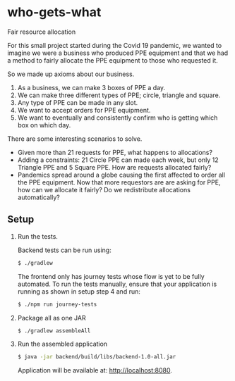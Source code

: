 # who-gets-what

Fair resource allocation

For this small project started during the Covid 19 pandemic, we wanted to imagine we were a business who produced PPE equipment and that we had a method to fairly allocate the PPE equipment to those who requested it.

So we made up axioms about our business.

1. As a business, we can make 3 boxes of PPE a day.
2. We can make three different types of PPE; circle, triangle and square.
3. Any type of PPE can be made in any slot.
4. We want to accept orders for PPE equipment.
5. We want to eventually and consistently confirm who is getting which box on which day.

There are some interesting scenarios to solve.
* Given more than 21 requests for PPE, what happens to allocations?
* Adding a constraints: 21 Circle PPE can made each week, but only 12 Triangle PPE and 5 Square PPE. How are requests allocated fairly?
* Pandemics spread around a globe causing the first affected to order all the PPE equipment.  Now that more requestors are are asking for PPE, how can we allocate it fairly? Do we redistribute allocations automatically?



## Setup

1. Run the tests. 
    
    Backend tests can be run using:
    
    ```bash
    $ ./gradlew
    ```

    The frontend only has journey tests whose flow is yet to be fully automated. To run the tests manually, ensure that your application is running as shown in setup step 4 and run:
    ```bash
    $ ./npm run journey-tests
    ```

1. Package all as one JAR

    ```bash
    $ ./gradlew assembleAll
    ```

1. Run the assembled application

    ```bash
    $ java -jar backend/build/libs/backend-1.0-all.jar
    ```

    Application will be available at: [http://localhost:8080](http://localhost:8080).
